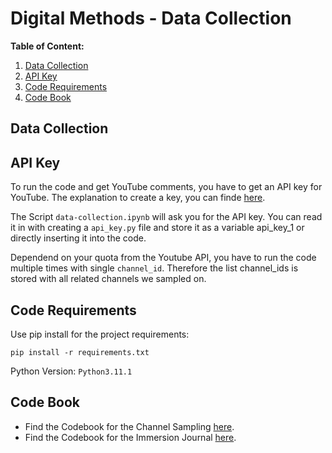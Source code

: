 # Digital Methods - Data Collection

**Table of Content:**

1. [Data Collection](#data-collection)
2. [API Key](#api-key)
3. [Code Requirements](#code-requirements)
4. [Code Book](#code-book)

## Data Collection


## API Key

To run the code and get YouTube comments, you have to get an API key for YouTube. The explanation to create a key, you can finde [here](https://developers.google.com/youtube/v3/getting-started#before-you-start).

The Script `data-collection.ipynb` will ask you for the API key. You can read it in with creating a `api_key.py` file and store it as a variable api_key_1 or directly inserting it into the code.

Dependend on your quota from the Youtube API, you have to run the code multiple times with single `channel_id`. Therefore the list channel_ids is stored with all related channels we sampled on.

## Code Requirements

Use pip install for the project requirements:

`pip install -r requirements.txt` 

Python Version: `Python3.11.1`

## Code Book

- Find the Codebook for the Channel Sampling [here](documentation/codebook_sampling.md).
- Find the Codebook for the Immersion Journal [here](documentation/codebook_immersion-journal.md).



